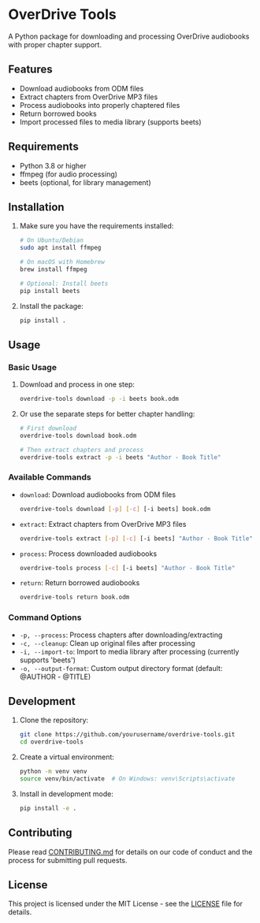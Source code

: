 # OverDrive Tools

A Python package for downloading and processing OverDrive audiobooks with proper chapter support.

## Features

- Download audiobooks from ODM files
- Extract chapters from OverDrive MP3 files
- Process audiobooks into properly chaptered files
- Return borrowed books
- Import processed files to media library (supports beets)

## Requirements

- Python 3.8 or higher
- ffmpeg (for audio processing)
- beets (optional, for library management)

## Installation

1. Make sure you have the requirements installed:
   ```bash
   # On Ubuntu/Debian
   sudo apt install ffmpeg

   # On macOS with Homebrew
   brew install ffmpeg

   # Optional: Install beets
   pip install beets
   ```

2. Install the package:
   ```bash
   pip install .
   ```

## Usage

### Basic Usage

1. Download and process in one step:
   ```bash
   overdrive-tools download -p -i beets book.odm
   ```

2. Or use the separate steps for better chapter handling:
   ```bash
   # First download
   overdrive-tools download book.odm

   # Then extract chapters and process
   overdrive-tools extract -p -i beets "Author - Book Title"
   ```

### Available Commands

- `download`: Download audiobooks from ODM files
  ```bash
  overdrive-tools download [-p] [-c] [-i beets] book.odm
  ```

- `extract`: Extract chapters from OverDrive MP3 files
  ```bash
  overdrive-tools extract [-p] [-c] [-i beets] "Author - Book Title"
  ```

- `process`: Process downloaded audiobooks
  ```bash
  overdrive-tools process [-c] [-i beets] "Author - Book Title"
  ```

- `return`: Return borrowed audiobooks
  ```bash
  overdrive-tools return book.odm
  ```

### Command Options

- `-p, --process`: Process chapters after downloading/extracting
- `-c, --cleanup`: Clean up original files after processing
- `-i, --import-to`: Import to media library after processing (currently supports 'beets')
- `-o, --output-format`: Custom output directory format (default: @AUTHOR - @TITLE)

## Development

1. Clone the repository:
   ```bash
   git clone https://github.com/yourusername/overdrive-tools.git
   cd overdrive-tools
   ```

2. Create a virtual environment:
   ```bash
   python -m venv venv
   source venv/bin/activate  # On Windows: venv\Scripts\activate
   ```

3. Install in development mode:
   ```bash
   pip install -e .
   ```

## Contributing

Please read [CONTRIBUTING.md](CONTRIBUTING.md) for details on our code of conduct and the process for submitting pull requests.

## License

This project is licensed under the MIT License - see the [LICENSE](LICENSE) file for details.
